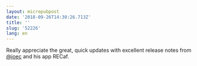 ```yaml
---
layout: micropubpost
date: '2018-09-26T14:30:26.713Z'
title: ''
slug: '52226'
lang: en
---
```

Really appreciate the great, quick updates with excellent release notes from [@joec](https://micro.blog/joec) and his app RECaf. 
